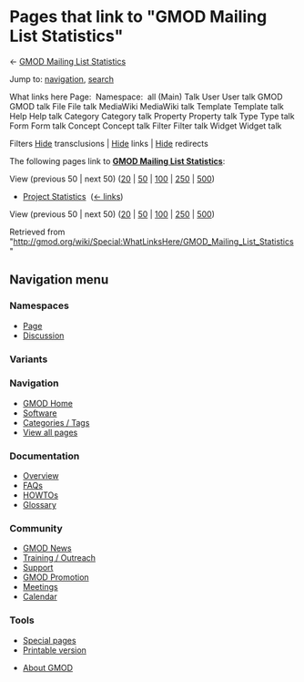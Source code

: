 <div id="mw-page-base" class="noprint">

</div>

<div id="mw-head-base" class="noprint">

</div>

<div id="content" class="mw-body" role="main">

<span id="top"></span>

<div id="mw-js-message" style="display:none;">

</div>



# <span dir="auto">Pages that link to "GMOD Mailing List Statistics"</span>

<div id="bodyContent">

<div id="contentSub">

← [GMOD Mailing List
Statistics](/wiki/GMOD_Mailing_List_Statistics "GMOD Mailing List Statistics")

</div>

<div id="jump-to-nav" class="mw-jump">

Jump to: [navigation](#mw-navigation), [search](#p-search)

</div>

<div id="mw-content-text">

What links here Page:  Namespace:  all (Main) Talk User User talk GMOD
GMOD talk File File talk MediaWiki MediaWiki talk Template Template talk
Help Help talk Category Category talk Property Property talk Type Type
talk Form Form talk Concept Concept talk Filter Filter talk Widget
Widget talk

Filters
[Hide](/mediawiki/index.php?title=Special:WhatLinksHere/GMOD_Mailing_List_Statistics&hidetrans=1 "Special:WhatLinksHere/GMOD Mailing List Statistics")
transclusions \|
[Hide](/mediawiki/index.php?title=Special:WhatLinksHere/GMOD_Mailing_List_Statistics&hidelinks=1 "Special:WhatLinksHere/GMOD Mailing List Statistics")
links \|
[Hide](/mediawiki/index.php?title=Special:WhatLinksHere/GMOD_Mailing_List_Statistics&hideredirs=1 "Special:WhatLinksHere/GMOD Mailing List Statistics")
redirects

The following pages link to **[GMOD Mailing List
Statistics](/wiki/GMOD_Mailing_List_Statistics "GMOD Mailing List Statistics")**:

View (previous 50 \| next 50)
([20](/mediawiki/index.php?title=Special:WhatLinksHere/GMOD_Mailing_List_Statistics&limit=20 "Special:WhatLinksHere/GMOD Mailing List Statistics")
\|
[50](/mediawiki/index.php?title=Special:WhatLinksHere/GMOD_Mailing_List_Statistics&limit=50 "Special:WhatLinksHere/GMOD Mailing List Statistics")
\|
[100](/mediawiki/index.php?title=Special:WhatLinksHere/GMOD_Mailing_List_Statistics&limit=100 "Special:WhatLinksHere/GMOD Mailing List Statistics")
\|
[250](/mediawiki/index.php?title=Special:WhatLinksHere/GMOD_Mailing_List_Statistics&limit=250 "Special:WhatLinksHere/GMOD Mailing List Statistics")
\|
[500](/mediawiki/index.php?title=Special:WhatLinksHere/GMOD_Mailing_List_Statistics&limit=500 "Special:WhatLinksHere/GMOD Mailing List Statistics"))

- [Project Statistics](/wiki/Project_Statistics "Project Statistics") ‎
  <span class="mw-whatlinkshere-tools">([←
  links](/mediawiki/index.php?title=Special:WhatLinksHere&target=Project+Statistics "Special:WhatLinksHere"))</span>

View (previous 50 \| next 50)
([20](/mediawiki/index.php?title=Special:WhatLinksHere/GMOD_Mailing_List_Statistics&limit=20 "Special:WhatLinksHere/GMOD Mailing List Statistics")
\|
[50](/mediawiki/index.php?title=Special:WhatLinksHere/GMOD_Mailing_List_Statistics&limit=50 "Special:WhatLinksHere/GMOD Mailing List Statistics")
\|
[100](/mediawiki/index.php?title=Special:WhatLinksHere/GMOD_Mailing_List_Statistics&limit=100 "Special:WhatLinksHere/GMOD Mailing List Statistics")
\|
[250](/mediawiki/index.php?title=Special:WhatLinksHere/GMOD_Mailing_List_Statistics&limit=250 "Special:WhatLinksHere/GMOD Mailing List Statistics")
\|
[500](/mediawiki/index.php?title=Special:WhatLinksHere/GMOD_Mailing_List_Statistics&limit=500 "Special:WhatLinksHere/GMOD Mailing List Statistics"))

</div>

<div class="printfooter">

Retrieved from
"<http://gmod.org/wiki/Special:WhatLinksHere/GMOD_Mailing_List_Statistics>"

</div>

<div id="catlinks" class="catlinks catlinks-allhidden">

</div>

<div class="visualClear">

</div>

</div>

</div>

<div id="mw-navigation">

## Navigation menu

<div id="mw-head">



<div id="left-navigation">

<div id="p-namespaces" class="vectorTabs" role="navigation"
aria-labelledby="p-namespaces-label">

### Namespaces

- <span id="ca-nstab-main"><a href="/wiki/GMOD_Mailing_List_Statistics" accesskey="c"
  title="View the content page [c]">Page</a></span>
- <span id="ca-talk"><a
  href="/mediawiki/index.php?title=Talk:GMOD_Mailing_List_Statistics&amp;action=edit&amp;redlink=1"
  accesskey="t"
  title="Discussion about the content page [t]">Discussion</a></span>

</div>

<div id="p-variants" class="vectorMenu emptyPortlet" role="navigation"
aria-labelledby="p-variants-label">

### 

### Variants[](#)

<div class="menu">

</div>

</div>

</div>

<div id="right-navigation">





</div>



</div>

</div>

</div>

<div id="mw-panel">

<div id="p-logo" role="banner">

<a href="/wiki/Main_Page"
style="background-image: url(http://gmod.org/images/GMOD-cogs.png);"
title="Visit the main page"></a>

</div>

<div id="p-Navigation" class="portal" role="navigation"
aria-labelledby="p-Navigation-label">

### Navigation

<div class="body">

- <span id="n-GMOD-Home">[GMOD Home](/wiki/Main_Page)</span>
- <span id="n-Software">[Software](/wiki/GMOD_Components)</span>
- <span id="n-Categories-.2F-Tags">[Categories /
  Tags](/wiki/Categories)</span>
- <span id="n-View-all-pages">[View all
  pages](/wiki/Special:AllPages)</span>

</div>

</div>

<div id="p-Documentation" class="portal" role="navigation"
aria-labelledby="p-Documentation-label">

### Documentation

<div class="body">

- <span id="n-Overview">[Overview](/wiki/Overview)</span>
- <span id="n-FAQs">[FAQs](/wiki/Category:FAQ)</span>
- <span id="n-HOWTOs">[HOWTOs](/wiki/Category:HOWTO)</span>
- <span id="n-Glossary">[Glossary](/wiki/Glossary)</span>

</div>

</div>

<div id="p-Community" class="portal" role="navigation"
aria-labelledby="p-Community-label">

### Community

<div class="body">

- <span id="n-GMOD-News">[GMOD News](/wiki/GMOD_News)</span>
- <span id="n-Training-.2F-Outreach">[Training /
  Outreach](/wiki/Training_and_Outreach)</span>
- <span id="n-Support">[Support](/wiki/Support)</span>
- <span id="n-GMOD-Promotion">[GMOD
  Promotion](/wiki/GMOD_Promotion)</span>
- <span id="n-Meetings">[Meetings](/wiki/Meetings)</span>
- <span id="n-Calendar">[Calendar](/wiki/Calendar)</span>

</div>

</div>

<div id="p-tb" class="portal" role="navigation"
aria-labelledby="p-tb-label">

### Tools

<div class="body">

- <span id="t-specialpages"><a href="/wiki/Special:SpecialPages" accesskey="q"
  title="A list of all special pages [q]">Special pages</a></span>
- <span id="t-print"><a
  href="/mediawiki/index.php?title=Special:WhatLinksHere/GMOD_Mailing_List_Statistics&amp;printable=yes"
  rel="alternate" accesskey="p"
  title="Printable version of this page [p]">Printable version</a></span>

</div>

</div>

</div>

</div>

<div id="footer" role="contentinfo">

- <span id="footer-places-about">[About
  GMOD](/wiki/GMOD:About "GMOD:About")</span>

<!-- -->






</div>
